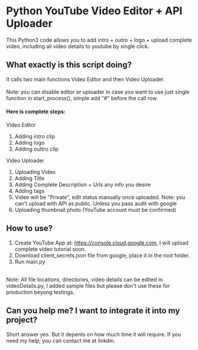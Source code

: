 # Python YouTube Video Editor + API Uploader
This Python3 code allows you to add intro + outro + logo + upload complete video, including all video details to youtube by single click.

## What exactly is this script doing?
It calls two main functions Video Editor and then Video Uploader.  
<br/> 
Note: you can disable editor or uploader in case you want to use just single function in start_process(), simple add "#" before the call row.

#### Here is complete steps:
Video Editor
1.  Adding intro clip
2.  Adding logo
3.  Adding outtro clip

Video Uploader
1.  Uploading Video
2.  Adding Title
3.  Adding Complete Description + Urls any info you desire
4.  Adding tags
5.  Video will be "Private", edit status manually once uploaded. Note: you can't upload with API as public. Unless you pass audit with google
6.  Uploading thumbnail photo (YouTube account must be confirmed)


## How to use?
1. Create YouTube App at: https://console.cloud.google.com, I will upload complete video tutorial soon.
2. Download client_secrets.json file from google, place it in the root folder.
3. Run main.py
<br/>
Note: All file locations, directories, video details can be edited in videoDetails.py, I added sample files but please don't use these for production beyong testings.

## Can you help me? I want to integrate it into my project?
Short answer yes. But it depents on how much time it will require. If you need my help, you can contact me at linkdin.
